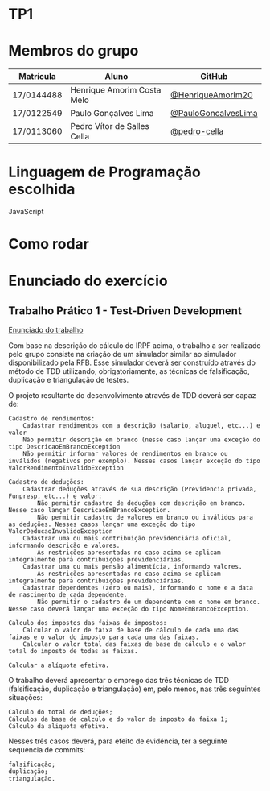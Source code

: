 # TP1

# Membros do grupo

| Matrícula  | Aluno                       | GitHub                                                       |
| ---------- | --------------------------- | ------------------------------------------------------------ |
| 17/0144488 | Henrique Amorim Costa Melo  | [@HenriqueAmorim20](https://github.com/HenriqueAmorim20)     |
| 17/0122549 | Paulo Gonçalves Lima        | [@PauloGoncalvesLima](https://github.com/PauloGoncalvesLima) |
| 17/0113060 | Pedro Vítor de Salles Cella | [@pedro-cella](https://github.com/pedro-cella)               |

# Linguagem de Programação escolhida

JavaScript

# Como rodar

# Enunciado do exercício

## Trabalho Prático 1 - Test-Driven Development

[Enunciado do trabalho](https://github.com/andrelanna/fga0242/tree/master/tp1)

Com base na descrição do cálculo do IRPF acima, o trabalho a ser realizado pelo grupo consiste na criação de um simulador similar ao simulador disponibilizado pela RFB. Esse simulador deverá ser construído através do método de TDD utilizando, obrigatoriamente, as técnicas de falsificação, duplicação e triangulação de testes.

O projeto resultante do desenvolvimento através de TDD deverá ser capaz de:

    Cadastro de rendimentos:
        Cadastrar rendimentos com a descrição (salario, aluguel, etc...) e valor
        Não permitir descrição em branco (nesse caso lançar uma exceção do tipo DescricaoEmBrancoException
        Não permitir informar valores de rendimentos em branco ou inválidos (negativos por exemplo). Nesses casos lançar exceção do tipo ValorRendimentoInvalidoException

    Cadastro de deduções:
        Cadastrar deduções através de sua descrição (Previdencia privada, Funpresp, etc...) e valor:
            Não permitir cadastro de deduções com descrição em branco. Nesse caso lançar DescricaoEmBrancoException.
            Não permitir cadastro de valores em branco ou inválidos para as deduções. Nesses casos lançar uma exceção do tipo ValorDeducaoInvalidoException
        Cadastrar uma ou mais contribuição previdenciária oficial, informando descrição e valores.
            As restrições apresentadas no caso acima se aplicam integralmente para contribuições previdenciárias.
        Cadastrar uma ou mais pensão alimentícia, informando valores.
            As restrições apresentadas no caso acima se aplicam integralmente para contribuições previdenciárias.
        Cadastrar dependentes (zero ou mais), informando o nome e a data de nascimento de cada dependente.
            Não permitir o cadastro de um dependente com o nome em branco. Nesse caso deverá lançar uma exceção do tipo NomeEmBrancoException.

    Calculo dos impostos das faixas de impostos:
        Calcular o valor de faixa de base de cálculo de cada uma das faixas e o valor do imposto para cada uma das faixas.
        Calcular o valor total das faixas de base de cálculo e o valor total do imposto de todas as faixas.

    Calcular a alíquota efetiva.

O trabalho deverá apresentar o emprego das três técnicas de TDD (falsificação, duplicação e triangulação) em, pelo menos, nas três seguintes situações:

    Calculo do total de deduções;
    Cálculos da base de calculo e do valor de imposto da faixa 1;
    Cálculo da aliquota efetiva.

Nesses três casos deverá, para efeito de evidência, ter a seguinte sequencia de commits:

    falsificação;
    duplicação;
    triangulação.
